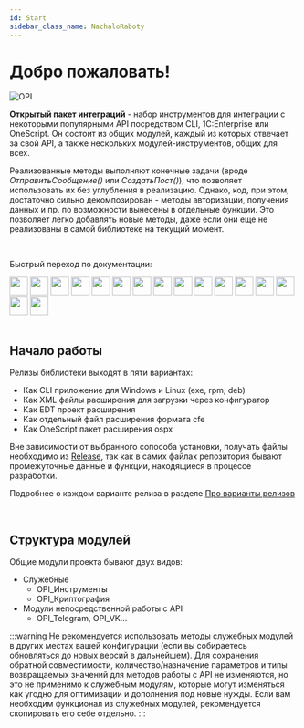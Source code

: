 ```yaml
---
id: Start
sidebar_class_name: NachaloRaboty
---
```


# Добро пожаловать!

![OPI](../../static/img/logo_long.png)

**Открытый пакет интеграций** - набор инструментов для интеграции с некоторыми популярными API посредством CLI, 1C:Enterprise или OneScript. Он состоит из общих модулей, каждый из которых отвечает за свой API, а также нескольких модулей-инструментов, общих для всех. 

Реализованные методы выполняют конечные задачи (вроде *ОтправитьСообщение()* или *СоздатьПост()*), что позволяет использовать их без углубления в реализацию. Однако, код, при этом, достаточно сильно декомпозирован - методы авторизации, получения данных и пр. по возможности вынесены в отдельные функции. Это позволяет легко добавлять новые методы, даже если они еще не реализованы в самой библиотеке на текущий момент.

<br/>

Быстрый переход по документации:
  <div>
  <a href="/docs/Instructions/Telegram/"><img src={require('../../static/img/APIs/Telegram.png').default} width="32" class="wp_logo"/></a>
  <a href="/docs/Instructions/VK/"><img src={require('../../static/img/APIs/VK.png').default} width="32" class="wp_logo"/></a>
  <a href="/docs/Instructions/VKTeams/"><img src={require('../../static/img/APIs/VKTeams.png').default} width="32" class="wp_logo"/></a>
  <a href="/docs/Instructions/Viber/"><img src={require('../../static/img/APIs/Viber.png').default} width="32" class="wp_logo"/></a>
  <a href="/docs/Instructions/Ozon/"><img src={require('../../static/img/APIs/Ozon.png').default} width="32" class="wp_logo"/></a>
  <a href="/docs/Instructions/Twitter/"><img src={require('../../static/img/APIs/Twitter.png').default} width="32" class="wp_logo"/></a>
  <a href="/docs/Instructions/Notion/"><img src={require('../../static/img/APIs/Notion.png').default} width="32" class="wp_logo"/></a>
  <a href="/docs/Instructions/YandexDisk/"><img src={require('../../static/img/APIs/YandexDisk.png').default} width="32" class="wp_logo"/></a>
  <a href="/docs/Instructions/GoogleCalendar/"><img src={require('../../static/img/APIs/GoogleCalendar.png').default} width="32" class="wp_logo"/></a>
  <a href="/docs/Instructions/GoogleDrive/"><img src={require('../../static/img/APIs/GoogleDrive.png').default} width="32" class="wp_logo"/></a>
  <a href="/docs/Instructions/GoogleSheets/"><img src={require('../../static/img/APIs/GoogleSheets.png').default} width="32" class="wp_logo"/></a>
  <a href="/docs/Instructions/Slack/"><img src={require('../../static/img/APIs/Slack.png').default} width="32" class="wp_logo"/></a>
  <a href="/docs/Instructions/Airtable/"><img src={require('../../static/img/APIs/Airtable.png').default} width="32" class="wp_logo"/></a>
  <a href="/docs/Instructions/Dropbox/"><img src={require('../../static/img/APIs/Dropbox.png').default} width="32" class="wp_logo"/></a>
  <a href="/docs/Instructions/Bitrix24/"><img src={require('../../static/img/APIs/Bitrix24.png').default} width="32" class="wp_logo"/></a>
  <a href="/docs/Instructions/Neocities/"><img src={require('../../static/img/APIs/Neocities.png').default} width="32" class="wp_logo"/></a>
</div> 

<br/>

## Начало работы

Релизы библиотеки выходят в пяти вариантах: 

- Как CLI приложение для Windows и Linux (exe, rpm, deb)
- Как XML файлы расширения для загрузки через конфигуратор
- Как EDT проект расширения
- Как отдельный файл расширения формата cfe
- Как OneScript пакет расширения ospx

Вне зависимости от выбранного сопособа установки, получать файлы необходимо из [Release](https://github.com/Bayselonarrend/OpenIntegrations/releases), так как в самих файлах репозитория бывают промежуточные данные и функции, находящиеся в процессе разработки. 

Подробнее о каждом варианте релиза в разделе [Про варианты релизов](/docs/Start/Release-variants)

<br/>

## Структура модулей

Общие модули проекта бывают двух видов: 

- Служебные 
	- OPI_Инструменты
	- OPI_Криптография
- Модули непосредственной работы с API
	- OPI_Telegram, OPI_VK...
	
:::warning
Не рекомендуется использовать методы служебных модулей в других местах вашей конфигурации (если вы собираетесь обновляться до новых версий в дальнейшем). Для сохранения обратной совместимости, количество/назначение параметров и типы возвращаемых значений для методов работы с API не изменяются, но это не применимо к служебным модулям, которые могут изменяться как угодно для оптимизации и дополнения под новые нужды. Если вам необходим функционал из служебных модулей, рекомендуется скопировать его себе отдельно.
:::
